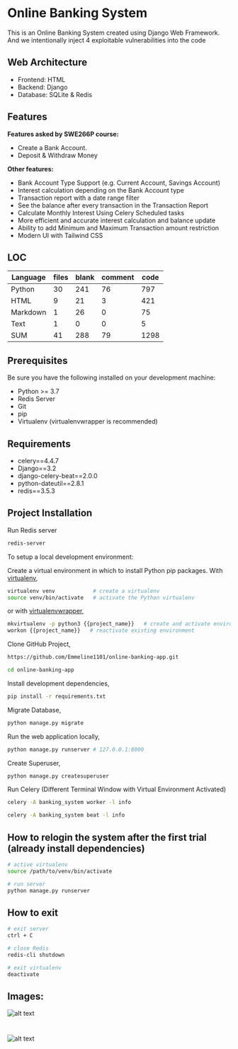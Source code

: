 # Online Banking System

This is an Online Banking System created using Django Web Framework. And we intentionally inject 4 exploitable vulnerabilities into the code

## Web Architecture
- Frontend:  HTML
- Backend:   Django
- Database:  SQLite & Redis
  
## Features
**Features asked by SWE266P course:**
* Create a Bank Account.
* Deposit & Withdraw Money
  
**Other features:**  
* Bank Account Type Support (e.g. Current Account, Savings Account)
* Interest calculation depending on the Bank Account type
* Transaction report with a date range filter 
* See the balance after every transaction in the Transaction Report
* Calculate Monthly Interest Using Celery Scheduled tasks
* More efficient and accurate interest calculation and balance update
* Ability to add Minimum and Maximum Transaction amount restriction
* Modern UI with Tailwind CSS

## LOC
| Language | files | blank | comment | code |
|----------|-------|-------|---------|------|
| Python   | 30    | 241   | 76      | 797  |
| HTML     | 9     | 21    | 3       | 421  |
| Markdown | 1     | 26    | 0       | 75   |
| Text     | 1     | 0     | 0       | 5    |
| SUM      | 41    | 288   | 79      | 1298 |

## Prerequisites

Be sure you have the following installed on your development machine:

+ Python >= 3.7
+ Redis Server
+ Git
+ pip
+ Virtualenv (virtualenvwrapper is recommended)

## Requirements

+ celery==4.4.7
+ Django==3.2
+ django-celery-beat==2.0.0
+ python-dateutil==2.8.1
+ redis==3.5.3

## Project Installation

Run Redis server
```bash
redis-server
```

To setup a local development environment:

Create a virtual environment in which to install Python pip packages. With [virtualenv](https://pypi.python.org/pypi/virtualenv),
```bash
virtualenv venv            # create a virtualenv
source venv/bin/activate   # activate the Python virtualenv 
```

or with [virtualenvwrapper](http://virtualenvwrapper.readthedocs.org/en/latest/),
```bash
mkvirtualenv -p python3 {{project_name}}   # create and activate environment
workon {{project_name}}   # reactivate existing environment
```

Clone GitHub Project,
```bash
https://github.com/Emmeline1101/online-banking-app.git

cd online-banking-app
```

Install development dependencies,
```bash
pip install -r requirements.txt
```

Migrate Database,
```bash
python manage.py migrate
```

Run the web application locally,
```bash
python manage.py runserver # 127.0.0.1:8000
```

Create Superuser,
```bash
python manage.py createsuperuser
```

Run Celery
(Different Terminal Window with Virtual Environment Activated)
```bash
celery -A banking_system worker -l info

celery -A banking_system beat -l info
```
## How to relogin the system after the first trial (already install dependencies)
```bash
# active virtualenv
source /path/to/venv/bin/activate

# run server
python manage.py runserver

```

## How to exit
```bash
# exit server
ctrl + C

# close Redis
redis-cli shutdown

# exit virtualenv
deactivate

```
## Images:
![alt text](https://i.imgur.com/FvgmEJL.png)
#
![alt text](https://i.imgur.com/aWzj44Y.png)


